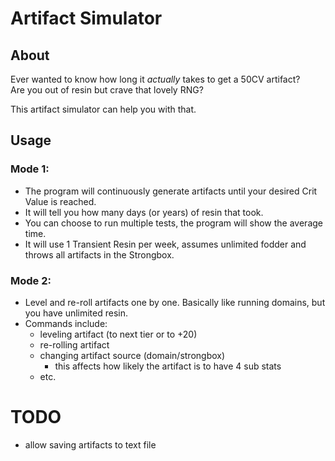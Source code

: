 # Artifact Simulator
## About
Ever wanted to know how long it *actually* takes to get a 50CV artifact? \
Are you out of resin but crave that lovely RNG?

This artifact simulator can help you with that.
## Usage
### Mode 1: 
- The program will continuously generate artifacts until your desired Crit Value is reached.
- It will tell you how many days (or years) of resin that took.
- You can choose to run multiple tests, the program will show the average time.
- It will use 1 Transient Resin per week, assumes unlimited fodder and throws all artifacts in the Strongbox.

### Mode 2:
- Level and re-roll artifacts one by one. Basically like running domains, but you have unlimited resin.
- Commands include:
  - leveling artifact (to next tier or to +20)
  - re-rolling artifact
  - changing artifact source (domain/strongbox) 
    - this affects how likely the artifact is to have 4 sub stats
  - etc.

# TODO
- allow saving artifacts to text file